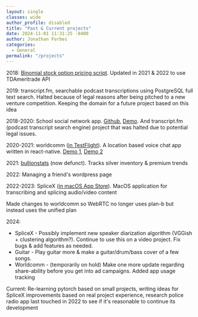 ```yaml
---
layout: single
classes: wide
author_profile: disabled
title: "Past & Current projects"
date: 2024-11-01 11:31:25 -0400
author: Jonathan Forbes
categories:
  - General
permalink: "/projects"
---
```


2018: [Binomial stock option pricing script](https://github.com/forbesjon2/binomialOptions2018). Updated in 2021 & 2022 to use TDAmeritrade API

2019: transcript.fm, searchable podcast transcriptions using PostgreSQL full text search. Halted because of legal reasons after being pitched to a new venture competition. Keeping the domain for a future project based on this idea

2018-2020: School social network app. [Github](https://github.com/forbesjon2/MNO), [Demo](https://youtu.be/eT0aPIVplrM). And transcript.fm (podcast transcript search engine) project that was halted due to potential legal issues.

2020-2021: worldcomm ([in TestFlight](https://testflight.apple.com/join/M6wpV9nC)). A location based voice chat app written in react-native. [Demo 1](https://youtu.be/ILDwSEABlCs), [Demo 2](https://youtu.be/3YaPptrOQ2E)

2021: [bullionstats](https://bullionstats.net/) (now defunct). Tracks silver inventory & premium trends

2022: Managing a friend's wordpress page

2022-2023: SpliceX ([in macOS App Store](https://apps.apple.com/us/app/splicex/id1658699954?mt=12)). MacOS application for transcribing and splicing audio/video content

Made changes to worldcomm so WebRTC no longer uses plan-b but instead uses the unified plan

2024: 
- SpliceX - Possibly implement new speaker diarization algorithm (VGGish + clustering algorithm?). Continue to use this on a video project. Fix bugs & add features as needed.
- Guitar - Play guitar more & make a guitar/drum/bass cover of a few songs.
- Worldcomm - (temporarily on hold) Make one more update regarding share-ability before you get into ad campaigns. Added app usage tracking

Current: Re-learning pytorch based on small projects, writing ideas for SpliceX improvements based on real project experience, research police radio app last touched in 2022 to see if it's reasonable to continue its development